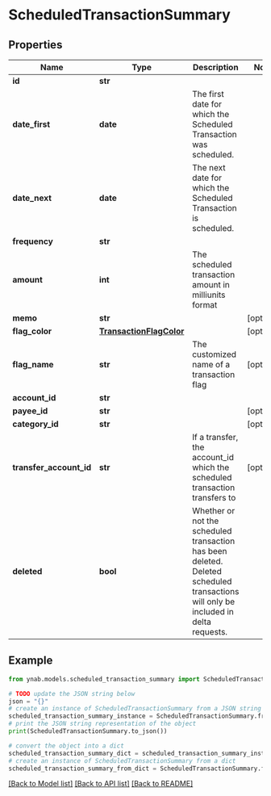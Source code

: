 # ScheduledTransactionSummary


## Properties

Name | Type | Description | Notes
------------ | ------------- | ------------- | -------------
**id** | **str** |  | 
**date_first** | **date** | The first date for which the Scheduled Transaction was scheduled. | 
**date_next** | **date** | The next date for which the Scheduled Transaction is scheduled. | 
**frequency** | **str** |  | 
**amount** | **int** | The scheduled transaction amount in milliunits format | 
**memo** | **str** |  | [optional] 
**flag_color** | [**TransactionFlagColor**](TransactionFlagColor.md) |  | [optional] 
**flag_name** | **str** | The customized name of a transaction flag | [optional] 
**account_id** | **str** |  | 
**payee_id** | **str** |  | [optional] 
**category_id** | **str** |  | [optional] 
**transfer_account_id** | **str** | If a transfer, the account_id which the scheduled transaction transfers to | [optional] 
**deleted** | **bool** | Whether or not the scheduled transaction has been deleted.  Deleted scheduled transactions will only be included in delta requests. | 

## Example

```python
from ynab.models.scheduled_transaction_summary import ScheduledTransactionSummary

# TODO update the JSON string below
json = "{}"
# create an instance of ScheduledTransactionSummary from a JSON string
scheduled_transaction_summary_instance = ScheduledTransactionSummary.from_json(json)
# print the JSON string representation of the object
print(ScheduledTransactionSummary.to_json())

# convert the object into a dict
scheduled_transaction_summary_dict = scheduled_transaction_summary_instance.to_dict()
# create an instance of ScheduledTransactionSummary from a dict
scheduled_transaction_summary_from_dict = ScheduledTransactionSummary.from_dict(scheduled_transaction_summary_dict)
```
[[Back to Model list]](../README.md#documentation-for-models) [[Back to API list]](../README.md#documentation-for-api-endpoints) [[Back to README]](../README.md)



